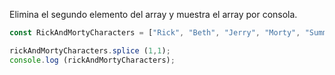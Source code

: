 Elimina el segundo elemento del array y muestra el array por consola.
```js
const RickAndMortyCharacters = ["Rick", "Beth", "Jerry", "Morty", "Summer", "Lapiz Lopez"];

rickAndMortyCharacters.splice (1,1);
console.log (rickAndMortyCharacters);
```